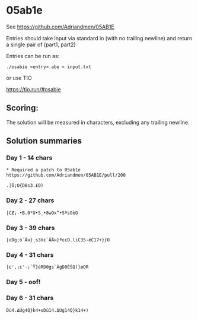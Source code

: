 # 05ab1e

See https://github.com/Adriandmen/05AB1E

Entries should take input via standard in (with no trailing newline) and return a single pair of (part1, part2)

Entries can be run as:

    ./osabie <entry>.abe < input.txt

or use TIO

https://tio.run/#osabie

## Scoring:

The solution will be measured in characters, excluding any trailing newline.

## Solution summaries

### Day 1 - 14 chars

    * Required a patch to 05ab1e https://github.com/Adriandmen/05AB1E/pull/200

    .|õ¡O{Dθs3.£O)

### Day 2 - 27 chars

    |CƵ¡-•B.0²Ù•S¸•8wÖx“•SªsδèO

### Day 3 - 39 chars

    |εDg;ô`Ãн}¸s3ôε`ÃÃн}ªεεD.liC35-ëC17+}}O

### Day 4 - 31 chars

    |ε',¡ε'-¡`Ÿ}éRDθgs`ÃgD0ÊŠQ)}øOR


### Day 5 - oof!

### Day 6 - 31 chars

    Dü4.ΔÙg4Q}k4+sDü14.ΔÙg14Q}k14+)
